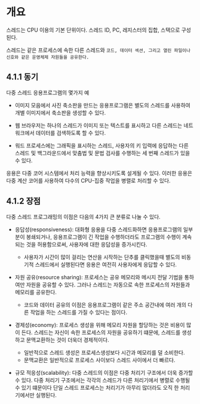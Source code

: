 # 개요

스레드는 CPU 이용의 기본 단위이다. 스레드 ID, PC, 레지스터의 집합, 스택으로 구성된다.

스레드는 같은 프로세스에 속한 다른 스레드와 `코드, 데이터 섹션, 그리고 열린 파일이나 신호와 같은 운영체제 자원들을 공유한다.`

## 4.1.1 동기

다중 스레드 응용프로그램의 몇가지 예

-   이미지 모음에서 사진 축소판을 만드는 응용프로그램은 별도의 스레드를 사용하여 개별 이미지에서 축소판을 생성할 수 있다.

-   웹 브라우저는 하나의 스레드가 이미지 또는 텍스트를 표시하고 다른 스레드는 네트워크에서 데이터를 검색하도록 할 수 있다.

-   워드 프로세스에는 그래픽을 표시하는 스레드, 사용자의 키 입력에 응답하는 다른 스레드 및 백그라운드에서 맞춤법 및 문법 검사를 수행하는 세 번째 스레드가 있을 수 있다.

응용은 다중 코어 시스템에서 처리 능력을 향상시키도록 설게될 수 있다. 이러한 응용은 다중 계산 코어를 사용하여 다수의 CPU-집중 작업을 병렬로 처리할 수 있다.

## 4.1.2 장점

다중 스레드 프로그래밍의 이점은 다음의 4가지 큰 분류로 나눌 수 있다.

-   응답성(responsiveness): 대화형 응용을 다중 스레드화하면 응용프로그램의 일부분이 봉쇄되거나, 응용프로그램이 긴 작업을 수행하더라도 프로그램의 수행이 계속되는 것을 허용함으로써, 사용자에 대한 응답성을 증가시킨다.

    -   사용자가 시간이 많이 걸리는 연산을 시작하는 단추를 클릭했을때 별도의 비동기적 스레드에서 실행된다면 응용은 여전히 사용자에게 응답할 수 있다.

-   자원 공유(resource sharing): 프로세스는 공유 메모리와 메시지 전달 기법을 통하여만 자원을 공유할 수 있다. 그러나 스레드는 자동으로 속한 프로세스의 자원들과 메모리를 공유한다.

    -   코드와 데이터 공유의 이점은 응용프로그램이 같은 주소 공간내에 여러 개의 다른 작업을 하는 스레드를 가질 수 있다는 점이다.

-   경제성(economy): 프로세스 생성을 위해 메모리 자원을 할당하는 것은 비용이 많이 든다. 스레드는 자신이 속한 프로세스의 자원을 공유하기 떄문에, 스레드를 생성하고 문맥교환하는 것이 더욱더 경제적이다.

    -   일반적으로 스레드 생성은 프로세스생성보다 시간과 메모리를 덜 소비한다.
    -   문맥교환은 일반적으로 프로세스 사이보다 스레드 사이에서 더 빠르다.

-   규모 적응성(scalability): 다중 스레드의 이점은 다중 처리기 구조에서 더욱 증가할 수 있다. 다중 처리기 구조에서는 각각의 스레드가 다른 처리기에서 병렬로 수행될 수 있기 떄문이다 단일 스레드 프로세스는 처리기가 아무리 많더라도 오직 한 처리기에서만 실행된다.
